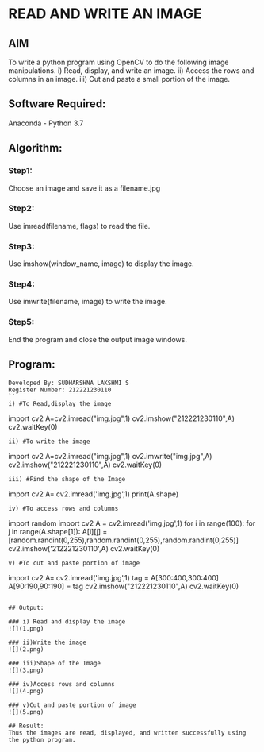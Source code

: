 # READ AND WRITE AN IMAGE
## AIM
To write a python program using OpenCV to do the following image manipulations.
i) Read, display, and write an image.
ii) Access the rows and columns in an image.
iii) Cut and paste a small portion of the image.

## Software Required:
Anaconda - Python 3.7

## Algorithm:
### Step1:
Choose an image and save it as a filename.jpg
### Step2:
Use imread(filename, flags) to read the file.
### Step3:
Use imshow(window_name, image) to display the image.
### Step4:
Use imwrite(filename, image) to write the image.
### Step5:
End the program and close the output image windows.

## Program:
```
Developed By: SUDHARSHNA LAKSHMI S
Register Number: 212221230110
``
i) #To Read,display the image
```
import cv2
A=cv2.imread("img.jpg",1)
cv2.imshow("212221230110",A)
cv2.waitKey(0)
```
ii) #To write the image
```
import cv2
A=cv2.imread("img.jpg",1)
cv2.imwrite("img.jpg",A)
cv2.imshow("212221230110",A)
cv2.waitKey(0)
```
iii) #Find the shape of the Image
```
import cv2
A= cv2.imread('img.jpg',1)
print(A.shape)
```
iv) #To access rows and columns

```
import random
import cv2
A = cv2.imread('img.jpg',1)
for i in range(100):
    for j in range(A.shape[1]):
        A[i][j] = [random.randint(0,255),random.randint(0,255),random.randint(0,255)]
cv2.imshow('212221230110',A)
cv2.waitKey(0)
```
v) #To cut and paste portion of image
```
import cv2
A= cv2.imread('img.jpg',1)
tag = A[300:400,300:400]
A[90:190,90:190] = tag
cv2.imshow("212221230110",A)
cv2.waitKey(0)
```

## Output:

### i) Read and display the image
![](1.png)

### ii)Write the image
![](2.png)

### iii)Shape of the Image
![](3.png)

### iv)Access rows and columns
![](4.png)

### v)Cut and paste portion of image
![](5.png)

## Result:
Thus the images are read, displayed, and written successfully using the python program.



